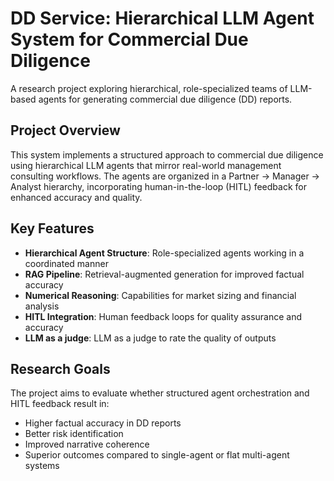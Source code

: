 # DD Service: Hierarchical LLM Agent System for Commercial Due Diligence

A research project exploring hierarchical, role-specialized teams of LLM-based agents for generating commercial due diligence (DD) reports.

## Project Overview

This system implements a structured approach to commercial due diligence using hierarchical LLM agents that mirror real-world management consulting workflows. The agents are organized in a Partner → Manager → Analyst hierarchy, incorporating human-in-the-loop (HITL) feedback for enhanced accuracy and quality.

## Key Features

- **Hierarchical Agent Structure**: Role-specialized agents working in a coordinated manner
- **RAG Pipeline**: Retrieval-augmented generation for improved factual accuracy
- **Numerical Reasoning**: Capabilities for market sizing and financial analysis
- **HITL Integration**: Human feedback loops for quality assurance and accuracy
- **LLM as a judge**: LLM as a judge to rate the quality of outputs

## Research Goals

The project aims to evaluate whether structured agent orchestration and HITL feedback result in:
- Higher factual accuracy in DD reports
- Better risk identification
- Improved narrative coherence
- Superior outcomes compared to single-agent or flat multi-agent systems
